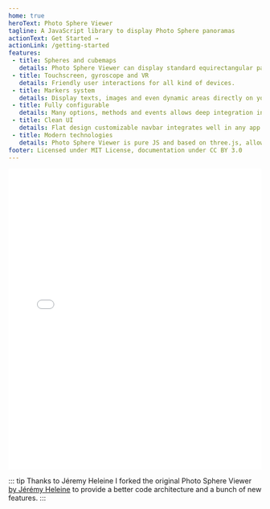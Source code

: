 ```yaml
---
home: true
heroText: Photo Sphere Viewer
tagline: A JavaScript library to display Photo Sphere panoramas
actionText: Get Started →
actionLink: /getting-started
features:
 - title: Spheres and cubemaps
   details: Photo Sphere Viewer can display standard equirectangular panoramas and also cubemaps.
 - title: Touchscreen, gyroscope and VR
   details: Friendly user interactions for all kind of devices.
 - title: Markers system
   details: Display texts, images and even dynamic areas directly on your photos.
 - title: Fully configurable
   details: Many options, methods and events allows deep integration in your website/app.
 - title: Clean UI
   details: Flat design customizable navbar integrates well in any app.
 - title: Modern technologies
   details: Photo Sphere Viewer is pure JS and based on three.js, allowing very good performances on WebGL enabled systems.
footer: Licensed under MIT License, documentation under CC BY 3.0
---
```


<iframe style="width: 100%; height: 600px;" src="//jsfiddle.net/mistic100/5r684etx/embedded/result,js/" allowfullscreen="allowfullscreen" allowpaymentrequest frameborder="0"></iframe>

::: tip Thanks to Jéremy Heleine
I forked the original Photo Sphere Viewer [by Jérémy Heleine](http://jeremyheleine.me) to provide a better code architecture and a bunch of new features.
:::

